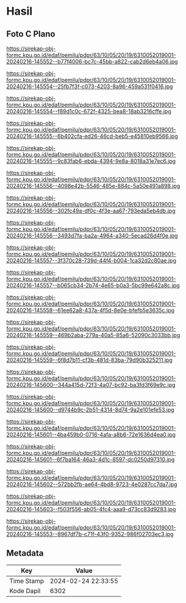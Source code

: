 # Hasil

## Foto C Plano

https://sirekap-obj-formc.kpu.go.id/edaf/pemilu/pdpr/63/10/05/20/19/6310052019001-20240216-145552--b77f4006-bc7c-45bb-a822-cab2d6eb4a06.jpg

https://sirekap-obj-formc.kpu.go.id/edaf/pemilu/pdpr/63/10/05/20/19/6310052019001-20240216-145554--25fb7f3f-c073-4203-8a96-459a531f0416.jpg

https://sirekap-obj-formc.kpu.go.id/edaf/pemilu/pdpr/63/10/05/20/19/6310052019001-20240216-145554--f89d1c0c-672f-4325-bea8-18ab3216cffe.jpg

https://sirekap-obj-formc.kpu.go.id/edaf/pemilu/pdpr/63/10/05/20/19/6310052019001-20240216-145555--6b402cfa-ed26-46cd-beb5-e45810eb9566.jpg

https://sirekap-obj-formc.kpu.go.id/edaf/pemilu/pdpr/63/10/05/20/19/6310052019001-20240216-145555--9c83fab6-ebda-4394-9e8a-8018a31e7ec6.jpg

https://sirekap-obj-formc.kpu.go.id/edaf/pemilu/pdpr/63/10/05/20/19/6310052019001-20240216-145556--4098e42b-5546-485e-884c-5a50e491a898.jpg

https://sirekap-obj-formc.kpu.go.id/edaf/pemilu/pdpr/63/10/05/20/19/6310052019001-20240216-145556--302fc49a-df0c-4f3e-aa67-793eda5eb4db.jpg

https://sirekap-obj-formc.kpu.go.id/edaf/pemilu/pdpr/63/10/05/20/19/6310052019001-20240216-145556--3493d7fa-ba2a-4964-a340-5ecad26d4f0e.jpg

https://sirekap-obj-formc.kpu.go.id/edaf/pemilu/pdpr/63/10/05/20/19/6310052019001-20240216-145557--3f370c28-739d-44f4-b004-1ca32d2c80ae.jpg

https://sirekap-obj-formc.kpu.go.id/edaf/pemilu/pdpr/63/10/05/20/19/6310052019001-20240216-145557--b065cb34-2b74-4e65-b0a3-5bc99e642a8c.jpg

https://sirekap-obj-formc.kpu.go.id/edaf/pemilu/pdpr/63/10/05/20/19/6310052019001-20240216-145558--61ee62a8-437a-4f5d-8e0e-bfefb5e3635c.jpg

https://sirekap-obj-formc.kpu.go.id/edaf/pemilu/pdpr/63/10/05/20/19/6310052019001-20240216-145559--469b2aba-279a-40a5-85a6-52090c3033bb.jpg

https://sirekap-obj-formc.kpu.go.id/edaf/pemilu/pdpr/63/10/05/20/19/6310052019001-20240216-145559--6f8d7b11-cf3b-481d-83ba-79d90b325211.jpg

https://sirekap-obj-formc.kpu.go.id/edaf/pemilu/pdpr/63/10/05/20/19/6310052019001-20240216-145600--344a415d-72f3-4a07-bc92-ba3fd3f69e9c.jpg

https://sirekap-obj-formc.kpu.go.id/edaf/pemilu/pdpr/63/10/05/20/19/6310052019001-20240216-145600--d9744b9c-2b51-4314-8d74-9a2e101efe53.jpg

https://sirekap-obj-formc.kpu.go.id/edaf/pemilu/pdpr/63/10/05/20/19/6310052019001-20240216-145601--4ba459b0-0716-4afa-a8b6-72e1636d4ea0.jpg

https://sirekap-obj-formc.kpu.go.id/edaf/pemilu/pdpr/63/10/05/20/19/6310052019001-20240216-145601--6f7ba164-46a3-4d1c-8597-dc0250d97310.jpg

https://sirekap-obj-formc.kpu.go.id/edaf/pemilu/pdpr/63/10/05/20/19/6310052019001-20240216-145602--572bb2fb-ae64-4bd8-9723-4e0287cc7da7.jpg

https://sirekap-obj-formc.kpu.go.id/edaf/pemilu/pdpr/63/10/05/20/19/6310052019001-20240216-145603--f503f556-ab05-4fc4-aaa9-d73cc83d9283.jpg

https://sirekap-obj-formc.kpu.go.id/edaf/pemilu/pdpr/63/10/05/20/19/6310052019001-20240216-145553--8967df7b-c71f-43f0-9352-986f02703ec3.jpg


## Metadata

| Key        | Value               |
| ---------- | ------------------- |
| Time Stamp | 2024-02-24 22:33:55 |
| Kode Dapil | 6302                |



